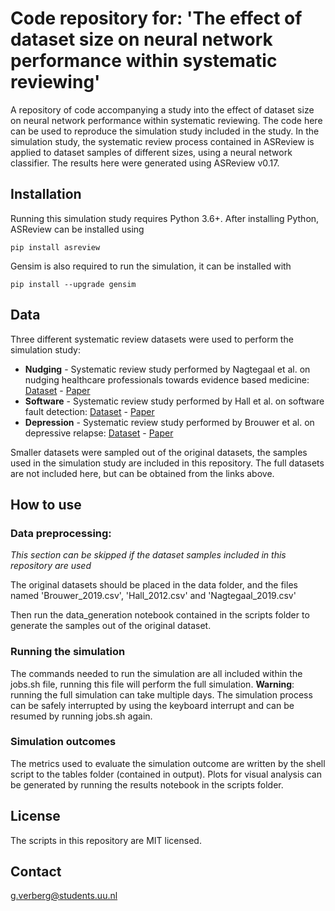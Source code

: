 # Code repository for: 'The effect of dataset size on neural network performance within systematic reviewing'

A repository of code accompanying a study into the effect of dataset size on neural network performance within systematic reviewing. The code here can be used to reproduce the simulation study included in the study. In the simulation study, the systematic review process contained in ASReview is applied to dataset samples of different sizes, using a neural network classifier. The results here were generated using ASReview v0.17.

## Installation

Running this simulation study requires Python 3.6+. After installing Python, ASReview can be installed using

```
pip install asreview
```

Gensim is also required to run the simulation, it can be installed with

```
pip install --upgrade gensim
```

## Data

Three different systematic review datasets were used to perform the simulation study:
- **Nudging** - Systematic review study performed by Nagtegaal et al. on nudging healthcare professionals towards evidence based medicine: [Dataset](https://dataverse.harvard.edu/file.xhtml?persistentId=doi:10.7910/DVN/WMGPGZ/HY6N2S) - [Paper](https://doi.org/10.30636/jbpa.22.71)
- **Software** - Systematic review study performed by Hall et al. on software fault detection: [Dataset](https://zenodo.org/record/1162952#.YOXRlugzaUk) - [Paper](https://doi.org/10.1109/TSE.2011.103)
- **Depression** - Systematic review study performed by Brouwer et al. on depressive relapse: [Dataset](https://osf.io/r45yz/) - [Paper](https://doi.org/10.1016/j.cpr.2019.101773)

Smaller datasets were sampled out of the original datasets, the samples used in the simulation study are included in this repository. The full datasets are not included here, but can be obtained from the links above.


## How to use
### Data preprocessing:
*This section can be skipped if the dataset samples included in this repository are used*

The original datasets should be placed in the data folder, and the files named 'Brouwer_2019.csv', 'Hall_2012.csv' and 'Nagtegaal_2019.csv'

Then run the data_generation notebook contained in the scripts folder to generate the samples out of the original dataset.

### Running the simulation
The commands needed to run the simulation are all included within the jobs.sh file, running this file will perform the full simulation. **Warning**: running the full simulation can take multiple days. The simulation process can be safely interrupted by using the keyboard interrupt and can be resumed by running jobs.sh again.

### Simulation outcomes
The metrics used to evaluate the simulation outcome are written by the shell script to the tables folder (contained in output). Plots for visual analysis can be generated by running the results notebook in the scripts folder.

## License

The scripts in this repository are MIT licensed.

## Contact

g.verberg@students.uu.nl